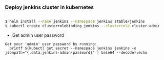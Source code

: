 ### Deploy jenkins cluster in kubernetes



```sh

$ helm install --name jenkins --namespace jenkins stable/jenkins
$ kubectl create clusterrolebinding jenkins --clusterrole cluster-admin --serviceaccount=jenkins:default


```

- Get admin user password

```
Get your 'admin' user password by running:
  printf $(kubectl get secret --namespace jenkins jenkins -o jsonpath="{.data.jenkins-admin-password}" | base64 --decode);echo
```
